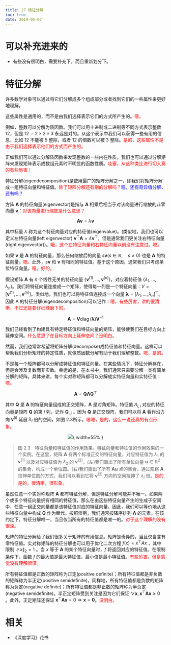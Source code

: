 ```yaml
---
title: 27 特征分解
toc: true
date: 2019-05-07
---
```

# 可以补充进来的

- 有些没有很明白，需要补充下，而且重新划分下。


# 特征分解



许多数学对象可以通过将它们分解成多个组成部分或者找到它们的一些属性来更好地理解。

这些属性是通用的，而不是由我们选择表示它们的方式所产生的。<span style="color:red;">嗯。</span>

例如，整数可以分解为质因数。我们可以用十进制或二进制等不同方式表示整数 $12$，但是 $12=2×2×3$ 永远是对的。从这个表示中我们可以获得一些有用的信息，比如 $12$ 不能被 $5$ 整除，或者 $12$ 的倍数可以被 $3$ 整除。<span style="color:red;">是的，这些属性不是由于我们选择表示他们的方式而产生的。</span>

正如我们可以通过分解质因数来发现整数的一些内在性质，我们也可以通过分解矩阵来发现矩阵表示成数组元素时不明显的函数性质。<span style="color:red;">哇塞，从这种类比进行切入真的有些厉害！</span>





特征分解(eigendecomposition)是使用最广的矩阵分解之一，即我们将矩阵分解成一组特征向量和特征值。<span style="color:red;">除了矩阵分解还有别的分解吗？</span><span style="color:blue;">嗯，还有奇异值分解，还有吗？</span>

方阵 $\boldsymbol{A}$ 的特征向量(eigenvector)是指与 $\boldsymbol{A}$ 相乘后相当于对该向量进行缩放的非零向量 $\boldsymbol{v}$：<span style="color:red;">对该向量进行缩放是什么意思？</span>

$$
\boldsymbol{A} \boldsymbol{v}=\lambda \boldsymbol{v}\tag{2.40}
$$


其中标量 $\lambda$ 称为这个特征向量对应的特征值(eigenvalue)。(类似地，我们也可以定义左特征向量(left eigenvector) $\boldsymbol{v}^{\top} \boldsymbol{A}=\lambda \boldsymbol{v}^{\top}$，但是通常我们更关注右特征向量(right eigenvector))。<span style="color:red;">哦，这个左特征向量和右特征向量以前没有注意过。嗯。</span>

如果 $\boldsymbol{v}$ 是 $\boldsymbol{A}$ 的特征向量，那么任何缩放后的向量 $s \boldsymbol{v}(s \in \mathbb{R}, \quad s \neq 0)$ 也是 $\boldsymbol{A}$ 的特征向量。<span style="color:red;">嗯。</span>此外，$s\boldsymbol{v}$ 和 $\boldsymbol{v}$ 有相同的特征值。基于这个原因，通常我们只考虑单位特征向量。<span style="color:red;">嗯。好的。</span>

假设矩阵 $\boldsymbol{A}$ 有 $n$ 个线性无关的特征向量 $\left\{\boldsymbol{v}^{(1)}, \ldots, \boldsymbol{v}^{(n)}\right\}$，对应着特征值 $\left\{\lambda_{1}, \dots, \lambda_{n}\right\}$。我们将特征向量连接成一个矩阵，使得每一列是一个特征向量：$V=\left[\boldsymbol{v}^{(1)}, \ldots, \boldsymbol{v}^{(n)}\right]$。类似地，我们也可以将特征值连接成一个向量 $\boldsymbol{\lambda}=\left[\lambda_{1}, \ldots, \lambda_{n}\right]^{\top}$。因此 A 的特征分解(eigendecomposition)可以记作：<span style="color:red;">嗯，有些厉害，讲的很清晰，不过还是要仔细琢磨下的。</span>

$$
\boldsymbol{A}=\boldsymbol{V} \operatorname{diag}(\boldsymbol{\lambda}) \boldsymbol{V}^{-1}\tag{2.41}
$$

我们已经看到了构建具有特定特征值和特征向量的矩阵，能够使我们在目标方向上延伸空间。<span style="color:red;">什么意思？在目标方向上延伸空间？没明白。</span>

然而，我们也常常希望将矩阵分解(decompose)成特征值和特征向量。这样可以帮助我们分析矩阵的特定性质，就像质因数分解有助于我们理解整数。<span style="color:red;">嗯，是的。</span>




不是每一个矩阵都可以分解成特征值和特征向量。在某些情况下，特征分解存在，但是会涉及复数而非实数。幸运的是，在本书中，我们通常只需要分解一类有简单分解的矩阵。具体来讲，每个实对称矩阵都可以分解成实特征向量和实特征值：<span style="color:red;">嗯。</span>


$$
\boldsymbol{A}=\boldsymbol{Q} \boldsymbol{\Lambda} \boldsymbol{Q}^{\top}
$$

其中 $\boldsymbol{Q}$ 是 $\boldsymbol{A}$ 的特征向量组成的正交矩阵，$\boldsymbol{\Lambda}$ 是对角矩阵。特征值 $\Lambda_{i, i}$ 对应的特征向量是矩阵 $\boldsymbol{Q}$ 的第 $i$ 列，记作 $\boldsymbol{Q}_{ :, i}$ 。因为  $\boldsymbol{Q}$ 是正交矩阵，我们可以将 $\boldsymbol{A}$ 看作沿方向 $\boldsymbol{v}^{(i)}$ 延展 $\lambda_{i}$ 倍的空间，如图 2.3所示。<span style="color:red;">嗯嗯，是的，这么一说还真的有点形象。</span>

<center>

![](http://images.iterate.site/blog/image/20190507/bRqJscGmGXDF.png?imageslim){ width=55% }

</center>


> 图 2.3　特征向量和特征值的作用效果。特征向量和特征值的作用效果的一个实例。在这里，矩阵 $\boldsymbol{A}$ 有两个标准正交的特征向量，对应特征值为 $\lambda_{1}$ 的 $\boldsymbol{v}^{(1)}$ 以及对应特征值为 $\lambda_{2}$ 的 $\boldsymbol{v}^{(2)}$。(左)我们画出了所有单位向量 $\boldsymbol{u} \in \mathbb{R}^{2}$ 的集合，构成一个单位圆。(右)我们画出了所有 $\boldsymbol{A} \boldsymbol{u}$ 点的集合。通过观察 $\boldsymbol{A}$ 拉伸单位圆的方式，我们可以看到它将 $\boldsymbol{v}^{(2)}$ 方向的空间拉伸了 $\lambda_{i}$ 倍。<span style="color:red;">是的是的，很清晰，很形象。</span>

虽然任意一个实对称矩阵 $\boldsymbol{A}$ 都有特征分解，但是特征分解可能并不唯一。如果两个或多个特征向量拥有相同的特征值，那么在由这些特征向量产生的生成子空间中，任意一组正交向量都是该特征值对应的特征向量。因此，我们可以等价地从这些特征向量中构成 $\boldsymbol{Q}$ 作为替代。按照惯例，我们通常按降序排列 $\boldsymbol{\Lambda}$ 的元素。在该约定下，特征分解唯一，当且仅当所有的特征值都是唯一的。<span style="color:red;">对于这个理解的没有很深。</span>

矩阵的特征分解给了我们很多关于矩阵的有用信息。矩阵是奇异的，当且仅当含有零特征值。实对称矩阵的特征分解也可以用于优化二次方程 $f(x)=x^{\top} A x$ ，其中限制 $\|x\|_{2}=1$ 。当 $x$ 等于 $\boldsymbol{A}$ 的某个特征向量时，$f$ 将返回对应的特征值。在限制条件下，函数 $f$ 的最大值是最大特征值，最小值是最小特征值。<span style="color:red;">有些厉害，但是感觉没有理解很深。</span>

所有特征值都是正数的矩阵称为正定(positive definite)；所有特征值都是非负数的矩阵称为半正定(positive semidefinite)。同样地，所有特征值都是负数的矩阵称为负定(negative definite)；所有特征值都是非正数的矩阵称为半负定(negative semidefinite)。半正定矩阵受到关注是因为它们保证 $\forall \boldsymbol{x}, \boldsymbol{x}^{\top} \boldsymbol{A} \boldsymbol{x} \geq 0$ 。此外，正定矩阵还保证 $\boldsymbol{x}^{\top} \boldsymbol{A} \boldsymbol{x}=0 \Rightarrow \boldsymbol{x}=\mathbf{0}$。<span style="color:red;">没明白。</span>




# 相关

- 《深度学习》花书
